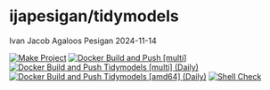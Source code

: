 ijapesigan/tidymodels
================
Ivan Jacob Agaloos Pesigan
2024-11-14

<!-- README.md is generated from .setup/readme/README.Rmd. Please edit that file -->

<!-- badges: start -->

[![Make
Project](https://github.com/ijapesigan/docker-tidymodels/actions/workflows/make.yml/badge.svg)](https://github.com/ijapesigan/docker-tidymodels/actions/workflows/make.yml)
[![Docker Build and Push
\[multi\]](https://github.com/ijapesigan/docker-tidymodels/actions/workflows/docker-build-push-multi.yml/badge.svg)](https://github.com/ijapesigan/docker-tidymodels/actions/workflows/docker-build-push-multi.yml)
[![Docker Build and Push Tidymodels \[multi\]
(Daily)](https://github.com/ijapesigan/docker-tidymodels/actions/workflows/docker-build-push-daily-multi-tidymodels.yml/badge.svg)](https://github.com/ijapesigan/docker-tidymodels/actions/workflows/docker-build-push-daily-multi-tidymodels.yml)
[![Docker Build and Push Tidymodels \[amd64\]
(Daily)](https://github.com/ijapesigan/docker-tidymodels/actions/workflows/docker-build-push-daily-amd64-tidymodels.yml/badge.svg)](https://github.com/ijapesigan/docker-tidymodels/actions/workflows/docker-build-push-daily-amd64-tidymodels.yml)
[![Shell
Check](https://github.com/ijapesigan/docker-tidymodels/actions/workflows/shellcheck.yml/badge.svg)](https://github.com/ijapesigan/docker-tidymodels/actions/workflows/shellcheck.yml)
<!-- badges: end -->
